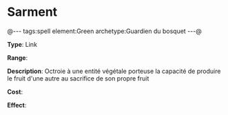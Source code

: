 # Sarment

@---
tags:spell
element:Green
archetype:Guardien du bosquet
---@

**Type**:
Link

**Range**:

**Description**:
Octroie à une entité végétale porteuse la capacité de produire le fruit d'une autre au sacrifice de son propre fruit

**Cost**:

**Effect**:
